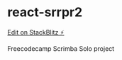 # react-srrpr2

[Edit on StackBlitz ⚡️](https://stackblitz.com/edit/react-srrpr2)

Freecodecamp Scrimba Solo project
